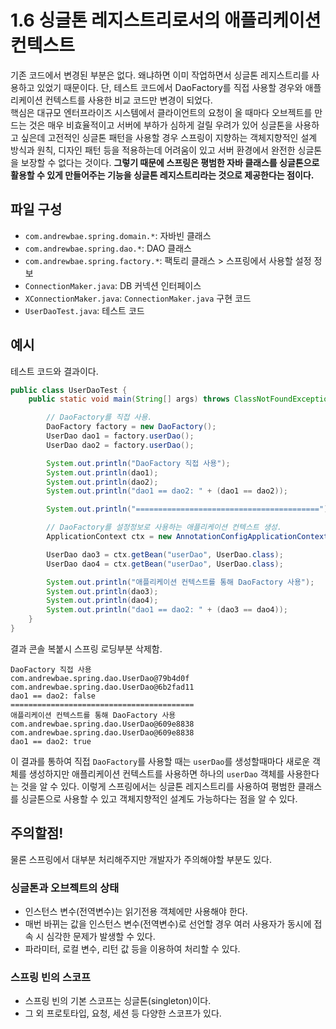 # 1.6 싱글톤 레지스트리로서의 애플리케이션 컨텍스트
기존 코드에서 변경된 부분은 없다. 왜냐하면 이미 작업하면서 싱글톤 레지스트리를 사용하고 있었기 때문이다.
단, 테스트 코드에서 DaoFactory를 직접 사용할 경우와 애플리케이션 컨텍스트를 사용한 비교 코드만 변경이 되었다.  
핵심은 대규모 엔터프라이즈 시스템에서 클라이언트의 요청이 올 때마다 오브젝트를 만드는 것은 매우 비효율적이고 서버에 부하가 심하게 걸릴 우려가 있어 싱글톤을 사용하고 싶은데 고전적인 싱글톤 패턴을 사용할 경우 스프링이 지향하는 객체지향적인 설계 방식과 원칙, 디자인 패턴 등을 적용하는데 어려움이 있고 서버 환경에서 완전한 싱글톤을 보장할 수 없다는 것이다. **그렇기 때문에 스프링은 평범한 자바 클래스를 싱글톤으로 활용할 수 있게 만들어주는 기능을 싱글톤 레지스트리라는 것으로 제공한다는 점이다.**

## 파일 구성
- `com.andrewbae.spring.domain.*`: 자바빈 클래스
- `com.andrewbae.spring.dao.*`: DAO 클래스
- `com.andrewbae.spring.factory.*`: 팩토리 클래스 > 스프링에서 사용할 설정 정보
- `ConnectionMaker.java`: DB 커넥션 인터페이스
- `XConnectionMaker.java`: `ConnectionMaker.java` 구현 코드
- `UserDaoTest.java`: 테스트 코드

## 예시
테스트 코드와 결과이다.
```java
public class UserDaoTest {
    public static void main(String[] args) throws ClassNotFoundException, SQLException {

        // DaoFactory를 직접 사용.
        DaoFactory factory = new DaoFactory();
        UserDao dao1 = factory.userDao();
        UserDao dao2 = factory.userDao();

        System.out.println("DaoFactory 직접 사용");
        System.out.println(dao1);
        System.out.println(dao2);
        System.out.println("dao1 == dao2: " + (dao1 == dao2));

        System.out.println("=========================================");

        // DaoFactory를 설정정보로 사용하는 애플리케이션 컨텍스트 생성.
        ApplicationContext ctx = new AnnotationConfigApplicationContext(DaoFactory.class);

        UserDao dao3 = ctx.getBean("userDao", UserDao.class);
        UserDao dao4 = ctx.getBean("userDao", UserDao.class);

        System.out.println("애플리케이션 컨텍스트를 통해 DaoFactory 사용");
        System.out.println(dao3);
        System.out.println(dao4);
        System.out.println("dao1 == dao2: " + (dao3 == dao4));
    }
}
```

결과 콘솔 복붙시 스프링 로딩부분 삭제함.
```
DaoFactory 직접 사용
com.andrewbae.spring.dao.UserDao@79b4d0f
com.andrewbae.spring.dao.UserDao@6b2fad11
dao1 == dao2: false
=========================================
애플리케이션 컨텍스트를 통해 DaoFactory 사용
com.andrewbae.spring.dao.UserDao@609e8838
com.andrewbae.spring.dao.UserDao@609e8838
dao1 == dao2: true
```

이 결과를 통하여 직접 `DaoFactory`를 사용할 때는 `userDao`를 생성할때마다 새로운 객체를 생성하지만 애플리케이션 컨텍스트를 사용하면 하나의 `userDao` 객체를 사용한다는 것을 알 수 있다. 이렇게 스프링에서는 싱글톤 레지스트리를 사용하여 평범한 클래스를 싱글톤으로 사용할 수 있고 객체지향적인 설계도 가능하다는 점을 알 수 있다.

## 주의할점!
물론 스프링에서 대부분 처리해주지만 개발자가 주의해야할 부분도 있다.

### 싱글톤과 오브젝트의 상태
- 인스턴스 변수(전역변수)는 읽기전용 객체에만 사용해야 한다.
- 매번 바뀌는 값을 인스턴스 변수(전역변수)로 선언할 경우 여러 사용자가 동시에 접속 시 심각한 문제가 발생할 수 있다.
- 파라미터, 로컬 변수, 리턴 값 등을 이용하여 처리할 수 있다.

### 스프링 빈의 스코프
- 스프링 빈의 기본 스코프는 싱글톤(singleton)이다.
- 그 외 프로토타입, 요청, 세션 등 다양한 스코프가 있다.
